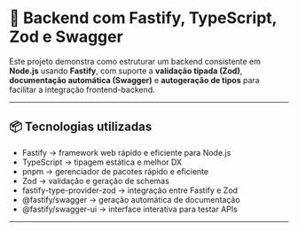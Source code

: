 # 🚀 Backend com Fastify, TypeScript, Zod e Swagger

Este projeto demonstra como estruturar um backend consistente em **Node.js** usando **Fastify**, com suporte a **validação tipada (Zod)**, **documentação automática (Swagger)** e **autogeração de tipos** para facilitar a integração frontend-backend.  

---

## 📦 Tecnologias utilizadas

- Fastify → framework web rápido e eficiente para Node.js  
- TypeScript → tipagem estática e melhor DX  
- pnpm → gerenciador de pacotes rápido e eficiente  
- Zod → validação e geração de schemas  
- fastify-type-provider-zod → integração entre Fastify e Zod  
- @fastify/swagger → geração automática de documentação  
- @fastify/swagger-ui → interface interativa para testar APIs  

---
